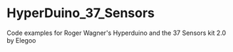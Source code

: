 # HyperDuino_37_Sensors
Code examples for Roger Wagner's Hyperduino and the 37 Sensors kit 2.0 by Elegoo
